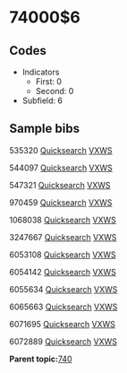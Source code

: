 # 74000$6

## Codes

-   Indicators
    -   First: 0
    -   Second: 0
-   Subfield: 6

## Sample bibs

535320 [Quicksearch](https://search.library.yale.edu/catalog/535320) [VXWS](http://prodorbis.library.yale.edu:7014/vxws/GetHoldingsService?bibId=535320)

544097 [Quicksearch](https://search.library.yale.edu/catalog/544097) [VXWS](http://prodorbis.library.yale.edu:7014/vxws/GetHoldingsService?bibId=544097)

547321 [Quicksearch](https://search.library.yale.edu/catalog/547321) [VXWS](http://prodorbis.library.yale.edu:7014/vxws/GetHoldingsService?bibId=547321)

970459 [Quicksearch](https://search.library.yale.edu/catalog/970459) [VXWS](http://prodorbis.library.yale.edu:7014/vxws/GetHoldingsService?bibId=970459)

1068038 [Quicksearch](https://search.library.yale.edu/catalog/1068038) [VXWS](http://prodorbis.library.yale.edu:7014/vxws/GetHoldingsService?bibId=1068038)

3247667 [Quicksearch](https://search.library.yale.edu/catalog/3247667) [VXWS](http://prodorbis.library.yale.edu:7014/vxws/GetHoldingsService?bibId=3247667)

6053108 [Quicksearch](https://search.library.yale.edu/catalog/6053108) [VXWS](http://prodorbis.library.yale.edu:7014/vxws/GetHoldingsService?bibId=6053108)

6054142 [Quicksearch](https://search.library.yale.edu/catalog/6054142) [VXWS](http://prodorbis.library.yale.edu:7014/vxws/GetHoldingsService?bibId=6054142)

6055634 [Quicksearch](https://search.library.yale.edu/catalog/6055634) [VXWS](http://prodorbis.library.yale.edu:7014/vxws/GetHoldingsService?bibId=6055634)

6065663 [Quicksearch](https://search.library.yale.edu/catalog/6065663) [VXWS](http://prodorbis.library.yale.edu:7014/vxws/GetHoldingsService?bibId=6065663)

6071695 [Quicksearch](https://search.library.yale.edu/catalog/6071695) [VXWS](http://prodorbis.library.yale.edu:7014/vxws/GetHoldingsService?bibId=6071695)

6072889 [Quicksearch](https://search.library.yale.edu/catalog/6072889) [VXWS](http://prodorbis.library.yale.edu:7014/vxws/GetHoldingsService?bibId=6072889)

**Parent topic:**[740](../../tags/740/740.md)

